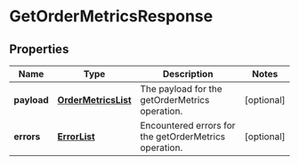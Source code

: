 
# GetOrderMetricsResponse

## Properties
Name | Type | Description | Notes
------------ | ------------- | ------------- | -------------
**payload** | [**OrderMetricsList**](OrderMetricsList.md) | The payload for the getOrderMetrics operation. |  [optional]
**errors** | [**ErrorList**](../ErrorList.md) | Encountered errors for the getOrderMetrics operation. |  [optional]



